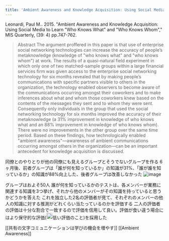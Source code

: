 ```yaml
---
title: 'Ambient Awareness and Knowledge Acquisition: Using Social Media to Learn "Who Knows What" and "Who Knows Whom"'
---
```


Leonardi, Paul M.. 2015. "Ambient Awareness and Knowledge Acquisition: Using Social Media to Learn "Who Knows What" and "Who Knows Whom"," MIS Quarterly, (39: 4) pp.747-762.

> Abstract
>  The argument proffered in this paper is that use of enterprise social networking technologies can increase the accuracy of people’s metaknowledge (knowledge of "who knows what" and "who knows whom") at work. The results of a quasi-natural field experiment in which only one of two matched-sample groups within a large financial services firm was given access to the enterprise social networking technology for six months revealed that by making people’s communications with specific partners visible to others in the organization, the technology enabled observers to become aware of the communications occurring amongst their coworkers and to make inferences about what and whom those coworkers knew based on the contents of the messages they sent and to whom they were sent. Consequently only individuals in the group that used the social networking technology for six months improved the accuracy of their metaknowledge (a 31% improvement in knowledge of who knows what and an 88% improvement in knowledge of who knows whom). There were no improvements in the other group over the same time period. Based on these findings, how technologically enabled "ambient awareness"—awareness of ambient communications occurring amongst others in the organization—can be an important antecedent for knowledge acquisition is discussed.

同僚とのやりとりが他の同僚にも見えるグループとそうでないグループを作る
6ヶ月後、前者グループは「誰が何を知っているか」の知識が31%、「誰が誰を知っているか」の知識が88%向上した、後者グループは改善しなかった
![image](https://gyazo.com/de0647099e295d8035666b066cf598a8/thumb/1000)

グループはおよそ50人
誰が何を知っているかのテストは、各メンバーが業務に関連する知識を3つ挙げ、それから他のメンバーがその知識を持っていると思うかどうかを答えた
これを独立した2名の評価者が見て、それぞれのメンバーの他人の知識に対する推測がどれくらい当たっているのかを評価する
二人の評価者の評価は十分な割合で一致するので評価を信用して良い。評価が食い違う場合にはより保守的な評価(<img src='https://scrapbox.io/api/pages/nishio/nishio/icon' alt='nishio.icon' height="19.5"/>低い評価のこと)を採用した

[[共有の文字コミュニケーションは学びの機会を増やす]]
[[Ambient Awareness]]
